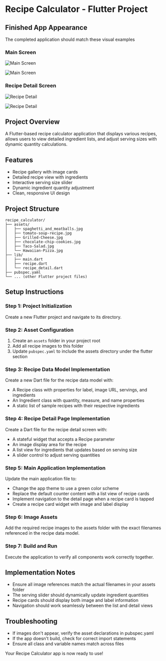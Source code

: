 # Recipe Calculator - Flutter Project

## Finished App Appearance

The completed application should match these visual examples

### Main Screen
![Main Screen](finished-app-visuals/FrontPage_1.png)

![Main Screen](finished-app-visuals/FrontPage_2.png)

### Recipe Detail Screen
![Recipe Detail](finished-app-visuals/RecipeDetailPage_1.png)

![Recipe Detail](finished-app-visuals/RecipeDetailPage_2.png)

## Project Overview
A Flutter-based recipe calculator application that displays various recipes, allows users to view detailed ingredient lists, and adjust serving sizes with dynamic quantity calculations.

## Features
- Recipe gallery with image cards
- Detailed recipe view with ingredients
- Interactive serving size slider
- Dynamic ingredient quantity adjustment
- Clean, responsive UI design

## Project Structure
```
recipe_calculator/
├── assets/
│   ├── spaghetti_and_meatballs.jpg
│   ├── tomato-soup-recipe.jpg
│   ├── Grilled-Cheese.jpg
│   ├── chocolate-chip-cookies.jpg
│   ├── Taco-Salad.jpg
│   └── Hawaiian-Pizza.jpg
├── lib/
│   ├── main.dart
│   ├── recipe.dart
│   └── recipe_detail.dart
├── pubspec.yaml
└── ... (other Flutter project files)
```

## Setup Instructions

### Step 1: Project Initialization
Create a new Flutter project and navigate to its directory.

### Step 2: Asset Configuration
1. Create an `assets` folder in your project root
2. Add all recipe images to this folder
3. Update `pubspec.yaml` to include the assets directory under the flutter section

### Step 3: Recipe Data Model Implementation
Create a new Dart file for the recipe data model with:
- A Recipe class with properties for label, image URL, servings, and ingredients
- An Ingredient class with quantity, measure, and name properties
- A static list of sample recipes with their respective ingredients

### Step 4: Recipe Detail Page Implementation
Create a Dart file for the recipe detail screen with:
- A stateful widget that accepts a Recipe parameter
- An image display area for the recipe
- A list view for ingredients that updates based on serving size
- A slider control to adjust serving quantities

### Step 5: Main Application Implementation
Update the main application file to:
- Change the app theme to use a green color scheme
- Replace the default counter content with a list view of recipe cards
- Implement navigation to the detail page when a recipe card is tapped
- Create a recipe card widget with image and label display

### Step 6: Image Assets
Add the required recipe images to the assets folder with the exact filenames referenced in the recipe data model.

### Step 7: Build and Run
Execute the application to verify all components work correctly together.

## Implementation Notes
- Ensure all image references match the actual filenames in your assets folder
- The serving slider should dynamically update ingredient quantities
- Recipe cards should display both image and label information
- Navigation should work seamlessly between the list and detail views

## Troubleshooting
- If images don't appear, verify the asset declarations in pubspec.yaml
- If the app doesn't build, check for correct import statements
- Ensure all class and variable names match across files

Your Recipe Calculator app is now ready to use!